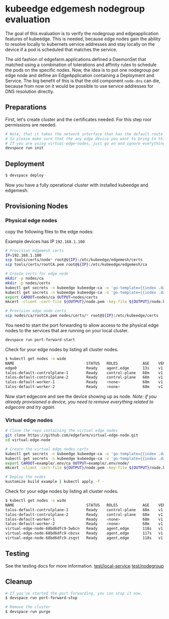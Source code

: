 # kubeedge edgemesh nodegroup evaluation

The goal of this evaluation is to verify the nodegroup and edgeapplication features of kubeedge.
This is needed, because edge nodes gain the ability to resolve locally to kubernets service addresses and stay locally on the device if a pod is scheduled that matches the service.

The old fashion of edgefarm.applications defined a DaemonSet that matched using a combination of tolerations and affinity rules to schedule the pods on the specific nodes.
Now, the idea is to put one nodegroup per edge node and define an EdgeApplication containing a Deployment and Service. The big benefit of this is that the old component `node-dns` can die, because from now on it would be possible to use service addresses for DNS resolution directly.

## Preparations

First, let's create cluster and the certificates needed. For this step roor permissions are needed.

```sh
# Note, that it takes the network interface that has the default route to determine the IP address the physical edge nodes will connect to.
# So please make sure that the any edge device you want to bring to this cluster is part of this network too.
# If you are using virtual-edge-nodes, just go on and ignore everything you've read in this comment before.
devspace run init
```

## Deployment

```sh
$ devspace deploy
```

Now you have a fully operational cluster with installed kubeedge and edgemesh.

## Provisioning Nodes

### Physical edge nodes

copy the following files to the edge nodes:

Example devices has IP `192.168.1.100`

```sh
# Provision edgemesh certs
IP=192.168.1.100
scp tools/certs/node* root@${IP}:/etc/kubeedge/edgemesh/certs
scp tools/certs/rootCA.pem root@${IP}:/etc/kubeedge/edgemesh/ca

# Create certs for edge node
mkdir -p nodes/ca
mkdir -p nodes/certs
kubectl get secrets -n kubeedge kubeedge-ca -o 'go-template={{index .data "tls.crt"}}' | base64 -d > nodes/ca/rootCA.pem
kubectl get secrets -n kubeedge kubeedge-ca -o 'go-template={{index .data "tls.key"}}' | base64 -d > nodes/ca/rootCA-key.pem
export CAROOT=nodes/ca OUTPUT=nodes/certs
mkcert -client -cert-file ${OUTPUT}/node.pem -key-file ${OUTPUT}/node.key "*.nip.io"

# Provision edge node certs
scp nodes/ca/rootCA.pem nodes/certs/* root@${IP}:/etc/kubeedge/certs
```

You need to start the port forwarding to allow access to the physical edge nodes to the services that are running on your local cluster.

```sh
devspace run port-forward-start
```

Check for your edge nodes by listing all cluster nodes.
    
```sh
$ kubectl get nodes -o wide                                                                        
NAME                                STATUS   ROLES           AGE    VERSION                    INTERNAL-IP     EXTERNAL-IP   OS-IMAGE                                                 KERNEL-VERSION          CONTAINER-RUNTIME
edge0                               Ready    agent,edge      13s    v1.22.6-kubeedge-v1.11.1   192.168.1.100   <none>        Poky (Yocto Project Reference Distro) 3.1.14 (dunfell)   5.4.72-v8               docker://19.3.8
talos-default-controlplane-1        Ready    control-plane   68m    v1.22.9                    10.5.0.2        <none>        Talos (v1.2.0-beta.0)                                    5.8.18-050818-generic   containerd://1.6.7
talos-default-controlplane-2        Ready    control-plane   68m    v1.22.9                    10.5.0.3        <none>        Talos (v1.2.0-beta.0)                                    5.8.18-050818-generic   containerd://1.6.7
talos-default-worker-1              Ready    <none>          68m    v1.22.9                    10.5.0.4        <none>        Talos (v1.2.0-beta.0)                                    5.8.18-050818-generic   containerd://1.6.7
talos-default-worker-2              Ready    <none>          68m    v1.22.9                    10.5.0.5        <none>        Talos (v1.2.0-beta.0)                                    5.8.18-050818-generic   containerd://1.6.7
```

Now start edgecore and see the device showing up as node.
*Note: if you already provisioned a device, you need to remove everything related to edgecore and try again.*

### Virtual edge nodes

```sh
# Clone the repo containing the virtual edge nodes
git clone https://github.com/edgefarm/virtual-edge-node.git
cd virtual-edge-node

# Create the virtual edge nodes certs
kubectl get secrets -n kubeedge kubeedge-ca -o 'go-template={{index .data "tls.crt"}}' | base64 -d > example/.env/ca/rootCA.pem
kubectl get secrets -n kubeedge kubeedge-ca -o 'go-template={{index .data "tls.key"}}' | base64 -d > example/.env/ca/rootCA-key.pem
export CAROOT=example/.env/ca OUTPUT=example/.env/node/
mkcert -client -cert-file ${OUTPUT}/node.pem -key-file ${OUTPUT}/node.key "*.nip.io" "cloudcore.kubeedge.svc.cluster.local"

# Deploy the nodes
kustomize build example | kubectl apply -f -
```

Check for your edge nodes by listing all cluster nodes.

```sh
$ kubectl get nodes -o wide                                                                        
NAME                                STATUS   ROLES           AGE    VERSION                    INTERNAL-IP     EXTERNAL-IP   OS-IMAGE                KERNEL-VERSION          CONTAINER-RUNTIME
talos-default-controlplane-1        Ready    control-plane   68m    v1.22.9                    10.5.0.2        <none>        Talos (v1.2.0-beta.0)   5.8.18-050818-generic   containerd://1.6.7
talos-default-controlplane-2        Ready    control-plane   68m    v1.22.9                    10.5.0.3        <none>        Talos (v1.2.0-beta.0)   5.8.18-050818-generic   containerd://1.6.7
talos-default-worker-1              Ready    <none>          68m    v1.22.9                    10.5.0.4        <none>        Talos (v1.2.0-beta.0)   5.8.18-050818-generic   containerd://1.6.7
talos-default-worker-2              Ready    <none>          68m    v1.22.9                    10.5.0.5        <none>        Talos (v1.2.0-beta.0)   5.8.18-050818-generic   containerd://1.6.7
virtual-edge-node-68bd6dfc9-5wbcn   Ready    agent,edge      118s   v1.22.6-kubeedge-v1.11.1   10.244.3.2      <none>        Ubuntu 20.04 LTS        5.8.18-050818-generic   docker://19.3.11
virtual-edge-node-68bd6dfc9-cbzsx   Ready    agent,edge      117s   v1.22.6-kubeedge-v1.11.1   10.244.2.3      <none>        Ubuntu 20.04 LTS        5.8.18-050818-generic   docker://19.3.11
virtual-edge-node-68bd6dfc9-zsqst   Ready    agent,edge      118s   v1.22.6-kubeedge-v1.11.1   10.244.3.3      <none>        Ubuntu 20.04 LTS        5.8.18-050818-generic   docker://19.3.11
```

## Testing

See the testing docs for more information.
[test/local-service](test/local-service/README.md)
[test/nodegroup](test/nodegroup/README.md)

## Cleanup

```sh
# If you've started the port forwarding, you can stop it now.
$ devspace run port-forward-stop

# Remove the cluster
$ devspace run purge
```

